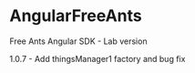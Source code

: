 # AngularFreeAnts

Free Ants Angular SDK - Lab version

1.0.7 - Add thingsManager1 factory and bug fix

